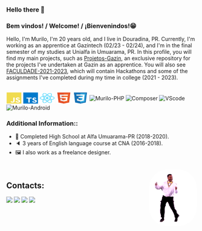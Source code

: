### Hello there 👋 
### Bem vindos! / Welcome! / ¡Bienvenindos!😁

Hello, I'm Murilo, I'm 20 years old, and I live in Douradina, PR. Currently, I'm working as an apprentice at Gazintech (02/23 - 02/24), and I'm in the final semester of my studies at Unialfa in Umuarama, PR. In this profile, you will find my main projects, such as <a href="https://github.com/MuriloVetrin/Projetos-Gazin.git">Projetos-Gazin</a>, an exclusive repository for the projects I've undertaken at Gazin as an apprentice. You will also see <a href="https://github.com/MuriloVetrin/FACULDADE-2021-2023.git">FACULDADE-2021-2023</a>, which will contain Hackathons and some of the assignments I've completed during my time in college (2021 - 2023).

<div style="display: inline_block"><br>
  <img align="center" alt="Murilo-Js" height="30" width="40" src="https://raw.githubusercontent.com/devicons/devicon/master/icons/javascript/javascript-plain.svg">
  <img align="center" alt="Murilo-Ts" height="30" width="40" src="https://raw.githubusercontent.com/devicons/devicon/master/icons/typescript/typescript-plain.svg">
  <img align="center" alt="Murilo-React" height="30" width="40" src="https://raw.githubusercontent.com/devicons/devicon/master/icons/react/react-original.svg">
  <img align="center" alt="Murilo-HTML" height="30" width="40" src="https://raw.githubusercontent.com/devicons/devicon/master/icons/html5/html5-original.svg">
  <img align="center" alt="Murilo-CSS" height="30" width="40" src="https://raw.githubusercontent.com/devicons/devicon/master/icons/css3/css3-original.svg">
  <img align="center" alt="Murilo-PHP" height="30" width="40" src="https://cdn.jsdelivr.net/gh/devicons/devicon/icons/php/php-original.svg">
  <img align="center" alt="Composer" height="30" width="40" src="https://cdn.jsdelivr.net/gh/devicons/devicon/icons/composer/composer-original.svg">
  <img align="center" alt="VScode" height="30" width="40" src="https://cdn.jsdelivr.net/gh/devicons/devicon/icons/vscode/vscode-original-wordmark.svg">
  <img align="center" alt="Murilo-Android" height="30" width="40" src="https://cdn.jsdelivr.net/gh/devicons/devicon/icons/androidstudio/androidstudio-original.svg">
</div>

### Additional Information::

- 📝 Completed High School at Alfa Umuarama-PR (2018-2020).
- :speaker: 3 years of English language course at CNA (2016-2018).
- 🖼 I also work as a freelance designer.


<div style="display: inline_block"><br>
<img align="right" height="150"  style="border-radius:50px;" alt="coding-time" src="cart.gif">
</div>

## Contacts:

<div>
  
  <a href="https://instagram.com/murilovetrin" target="_blank"><img src="https://img.shields.io/badge/-Instagram-%23E4405F?style=for-the-badge&logo=instagram&logoColor=white" target="_blank"></a>
  <a href="https://discord.gg/Murilo Vetrin#7820" target="_blank"><img src="https://img.shields.io/badge/Discord-7289DA?style=for-the-badge&logo=discord&logoColor=white" target="_blank"></a> 
  <a href = "mailto:contatomurilovtrindade@gmail.com"><img src="https://img.shields.io/badge/Gmail-D14836?style=for-the-badge&logo=gmail&logoColor=white" target="_blank"></a>
  <a href="https://www.linkedin.com/in/murilo-veetorazo-trindade-7942b6202" target="_blank"><img src="https://img.shields.io/badge/-LinkedIn-%230077B5?style=for-the-badge&logo=linkedin&logoColor=white" target="_blank"></a>
 
</div>

 
